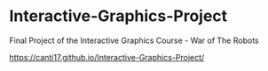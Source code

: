 # Interactive-Graphics-Project
Final Project of the Interactive Graphics Course - War of The Robots

https://canti17.github.io/Interactive-Graphics-Project/
